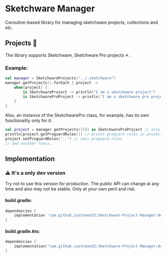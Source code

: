 # Sketchware Manager
Coroutine-based library for managing sketchware projects, collections and etc.
## Projects 📂
The library supports Sketchware, Sketchware Pro projects ✔.
### Example:
```kotlin
val manager = SketchwareProjects("../.sketchware")
manager.getProjects().forEach { project ->
    when(project) {
        is SketchwareProject -> println("I am a sketchware project")
        is SketchwareProProject -> println("I am a sketchware pro project")
    }
}
```
Also, an instance of the SketchwarePro class, for example, has its own functionality only for it:
```kotlin
val project = manager.getProjects()[0] as SketchwareProProject // only as example :)
println(project.getProguardRules()) // prints proguard rules in project
project.setProguardRules("..") // sets proguard rules
// and another funcs..
```
## Implementation
### ⚠ It's a only dev version
Try not to use this version for production. The public API can change at any time and also may not be stable. Only at your own peril and risk.
#### build.gradle:
```groovy
dependencies {
    implementation 'com.github.justneon33:Sketchware-Project-Manager:dev-2.0'
}
```
#### build.gradle.kts:
```kotlin
dependencies {
    implementation("com.github.justneon33:Sketchware-Project-Manager:dev-2.0")
}
```
